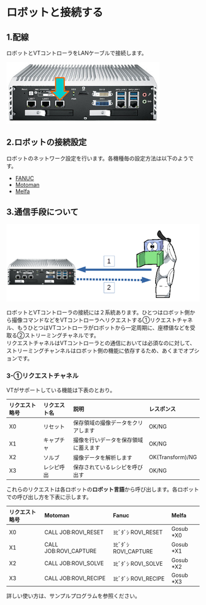 # ロボットと接続する

## 1.配線  
ロボットとVTコントローラをLANケーブルで接続します。

![VECOW](img/VECOW.jpg)

## 2.ロボットの接続設定  
ロボットのネットワーク設定を行います。各機種毎の設定方法は以下のようです。

* [FANUC](SetupFanuc.md)
* [Motoman](SetupMotoman.md)
* [Melfa](SetupMelfa.md)

## 3.通信手段について  
![Client-Server](img/com1.png)

ロボットとVTコントローラの接続には２系統あります。ひとつはロボット側から撮像コマンドなどをVTコントローラへリクエストする①リクエストチャネル、もうひとつはVTコントローラがロボットから一定周期に、座標値などを受取る②ストリーミングチャネルです。  
リクエストチャネルはVTコントローラとの通信においては必須なのに対して、ストリーミングチャンネルはロボット側の機能に依存するため、あくまでオプションです。

### 3-①リクエストチャネル  
VTがサポートしている機能は下表のとおり。

|リクエスト略号|リクエスト名|説明|レスポンス|
|:---|:---|:---|:---|
|X0|リセット|保存領域の撮像データをクリアします|OK/NG|
|X1|キャプチャ|撮像を行いデータを保存領域に蓄えます|OK/NG|
|X2|ソルブ|撮像データを解析します|OK(Transform)/NG|
|X3|レシピ呼出|保存されているレシピを呼び出す|OK/NG|

これらのリクエストは各ロボットの**ロボット言語**から呼び出します。各ロボットでの呼び出し方を下表に示します。

|リクエスト略号|Motoman|Fanuc|Melfa|
|:---|:---|:---|:---|
|X0|CALL JOB:ROVI_RESET|ﾖﾋﾞﾀﾞｼ ROVI_RESET|Gosub *X0|
|X1|CALL JOB:ROVI_CAPTURE|ﾖﾋﾞﾀﾞｼ ROVI_CAPTURE|Gosub *X1|
|X2|CALL JOB:ROVI_SOLVE|ﾖﾋﾞﾀﾞｼ ROVI_SOLVE|Gosub *X2|
|X3|CALL JOB:ROVI_RECIPE|ﾖﾋﾞﾀﾞｼ ROVI_RECIPE|Gosub *X3|

詳しい使い方は、サンプルプログラムを参照ください。

